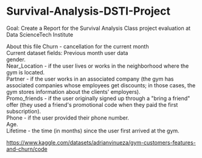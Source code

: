 # Survival-Analysis-DSTI-Project
Goal: Create a Report for the Survival Analysis Class project evaluation at Data ScienceTech Institute

About this file
Churn - cancellation for the current month  
Current dataset fields: Previous month user data  
gender.  
Near_Location - if the user lives or works in the neighborhood where the gym is located.  
Partner - if the user works in an associated company (the gym has associated companies whose employees get discounts; in those cases, the gym stores information about the clients' employers).  
Promo_friends - if the user originally signed up through a "bring a friend" offer (they used a friend's promotional code when they paid the first subscription).  
Phone - if the user provided their phone number.  
Age.  
Lifetime - the time (in months) since the user first arrived at the gym.

https://www.kaggle.com/datasets/adrianvinueza/gym-customers-features-and-churn/code
